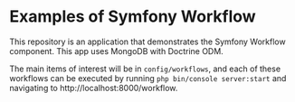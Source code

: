 # Examples of Symfony Workflow

This repository is an application that demonstrates the Symfony Workflow component. This app uses MongoDB with Doctrine ODM.

The main items of interest will be in `config/workflows`, and each of these workflows can be executed by running `php bin/console server:start` and navigating to http://localhost:8000/workflow.

